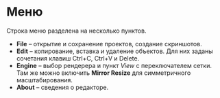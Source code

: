 # Меню

Строка меню разделена на несколько пунктов.

- **File** – открытие и сохранение проектов, создание скриншотов.
- **Edit** – копирование, вставка и удаление объектов. Для них заданы
  сочетания клавиш Ctrl+C, Ctrl+V и Delete.
- **Engine** – выбор рендерера и пункт *View* с переключателем сетки. Там же
  можно включить **Mirror Resize** для симметричного масштабирования.
- **About** – сведения о редакторе.

